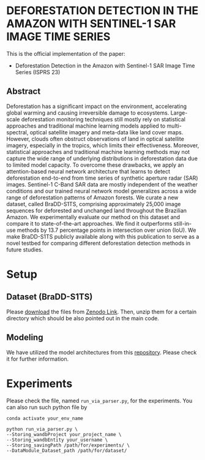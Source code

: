 # DEFORESTATION DETECTION IN THE AMAZON WITH SENTINEL-1 SAR IMAGE TIME SERIES

This is the official implementation of the paper:  
- Deforestation Detection in the Amazon with Sentinel-1 SAR Image Time Series (ISPRS 23)

## Abstract

Deforestation has a significant impact on the environment, accelerating global warming and causing irreversible damage to ecosystems. Large-scale deforestation monitoring techniques still mostly rely on statistical approaches and traditional machine learning models applied to multi-spectral, optical satellite imagery and meta-data like land cover maps. However, clouds often obstruct observations of land in optical satellite imagery, especially in the tropics, which limits their effectiveness. Moreover, statistical approaches and traditional machine learning methods may not capture the wide range of underlying distributions in deforestation data due to limited model capacity. To overcome these drawbacks, we apply an attention-based neural network architecture that learns to detect deforestation end-to-end from time series of synthetic aperture radar (SAR) images. Sentinel-1 C-Band SAR data are mostly independent of the weather conditions and our trained neural network model generalizes across a wide range of deforestation patterns of Amazon forests. We curate a new dataset, called BraDD-S1TS, comprising approximately 25,000 image sequences for deforested and unchanged land throughout the Brazilian Amazon. We experimentally evaluate our method on this dataset and compare it to state-of-the-art approaches. We find it outperforms still-in-use methods by 13.7 percentage points in intersection over union (IoU). We make BraDD-S1TS publicly available along with this publication to serve as a novel testbed for comparing different deforestation detection methods in future studies. 

# Setup
## Dataset (BraDD-S1TS)

Please [download](https://zenodo.org/record/8060250/files/BraDD-S1TS_zenodo.zip?download=1) the files from [Zenodo Link](https://zenodo.org/record/8060250). 
Then, unzip them for a certain directory which should be also pointed out in the main code.

## Modeling

We have utilized the model architectures from this [repository](https://github.com/VSainteuf/utae-paps).
Please check it for further information.

# Experiments

Please check the file, named `run_via_parser.py`, for the experiments. 
You can also run such python file by
```
conda activate your_env_name

python run_via_parser.py \
--Storing_wandbProject your_project_name \
--Storing_wandbEntity your_username \
--Storing_savingPath /path/for/experiments/ \
--DataModule_Dataset_path /path/for/dataset/
```
